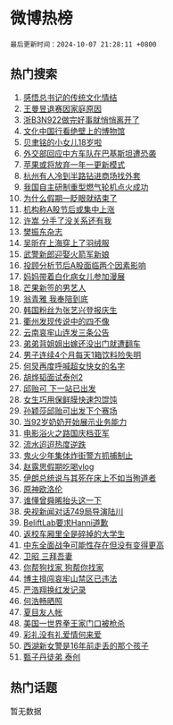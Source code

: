 # 微博热榜

`最后更新时间：2024-10-07 21:28:11 +0800`

## 热门搜索

1. [感悟总书记的传统文化情结](https://m.weibo.cn/search?containerid=100103type%3D1%26t%3D10%26q%3D%23%E6%84%9F%E6%82%9F%E6%80%BB%E4%B9%A6%E8%AE%B0%E7%9A%84%E4%BC%A0%E7%BB%9F%E6%96%87%E5%8C%96%E6%83%85%E7%BB%93%23&stream_entry_id=51&isnewpage=1&extparam=seat%3D1%26q%3D%2523%25E6%2584%259F%25E6%2582%259F%25E6%2580%25BB%25E4%25B9%25A6%25E8%25AE%25B0%25E7%259A%2584%25E4%25BC%25A0%25E7%25BB%259F%25E6%2596%2587%25E5%258C%2596%25E6%2583%2585%25E7%25BB%2593%2523%26dgr%3D0%26filter_type%3Drealtimehot%26pos%3D0%26stream_entry_id%3D51%26c_type%3D51%26cate%3D10103%26display_time%3D1728307690%26pre_seqid%3D17283076907530117332901)
1. [王曼昱退赛因家庭原因](https://m.weibo.cn/search?containerid=100103type%3D1%26t%3D10%26q%3D%23%E7%8E%8B%E6%9B%BC%E6%98%B1%E9%80%80%E8%B5%9B%E5%9B%A0%E5%AE%B6%E5%BA%AD%E5%8E%9F%E5%9B%A0%23&stream_entry_id=31&isnewpage=1&extparam=seat%3D1%26q%3D%2523%25E7%258E%258B%25E6%259B%25BC%25E6%2598%25B1%25E9%2580%2580%25E8%25B5%259B%25E5%259B%25A0%25E5%25AE%25B6%25E5%25BA%25AD%25E5%258E%259F%25E5%259B%25A0%2523%26dgr%3D0%26filter_type%3Drealtimehot%26realpos%3D1%26flag%3D2%26cate%3D5001%26c_type%3D31%26lcate%3D5001%26stream_entry_id%3D31%26pos%3D0%26band_rank%3D1%26display_time%3D1728307690%26pre_seqid%3D17283076907530117332901)
1. [浙B3N922做完好事就悄悄离开了](https://m.weibo.cn/search?containerid=100103type%3D1%26t%3D10%26q%3D%23%E6%B5%99B3N922%E5%81%9A%E5%AE%8C%E5%A5%BD%E4%BA%8B%E5%B0%B1%E6%82%84%E6%82%84%E7%A6%BB%E5%BC%80%E4%BA%86%23&stream_entry_id=31&isnewpage=1&extparam=seat%3D1%26q%3D%2523%25E6%25B5%2599B3N922%25E5%2581%259A%25E5%25AE%258C%25E5%25A5%25BD%25E4%25BA%258B%25E5%25B0%25B1%25E6%2582%2584%25E6%2582%2584%25E7%25A6%25BB%25E5%25BC%2580%25E4%25BA%2586%2523%26dgr%3D0%26filter_type%3Drealtimehot%26realpos%3D2%26flag%3D32768%26cate%3D5001%26c_type%3D31%26lcate%3D5001%26stream_entry_id%3D31%26pos%3D1%26band_rank%3D2%26display_time%3D1728307690%26pre_seqid%3D17283076907530117332901)
1. [文化中国行看绝壁上的博物馆](https://m.weibo.cn/search?containerid=100103type%3D1%26t%3D10%26q%3D%23%E6%96%87%E5%8C%96%E4%B8%AD%E5%9B%BD%E8%A1%8C%E7%9C%8B%E7%BB%9D%E5%A3%81%E4%B8%8A%E7%9A%84%E5%8D%9A%E7%89%A9%E9%A6%86%23&stream_entry_id=31&isnewpage=1&extparam=seat%3D1%26q%3D%2523%25E6%2596%2587%25E5%258C%2596%25E4%25B8%25AD%25E5%259B%25BD%25E8%25A1%258C%25E7%259C%258B%25E7%25BB%259D%25E5%25A3%2581%25E4%25B8%258A%25E7%259A%2584%25E5%258D%259A%25E7%2589%25A9%25E9%25A6%2586%2523%26dgr%3D0%26filter_type%3Drealtimehot%26realpos%3D3%26flag%3D1%26cate%3D5001%26c_type%3D31%26lcate%3D5001%26stream_entry_id%3D31%26pos%3D2%26band_rank%3D3%26display_time%3D1728307690%26pre_seqid%3D17283076907530117332901)
1. [贝聿铭的小女儿18岁啦](https://m.weibo.cn/search?containerid=100103type%3D1%26t%3D10%26q%3D%23%E8%B4%9D%E8%81%BF%E9%93%AD%E7%9A%84%E5%B0%8F%E5%A5%B3%E5%84%BF18%E5%B2%81%E5%95%A6%23&stream_entry_id=31&isnewpage=1&extparam=seat%3D1%26q%3D%2523%25E8%25B4%259D%25E8%2581%25BF%25E9%2593%25AD%25E7%259A%2584%25E5%25B0%258F%25E5%25A5%25B3%25E5%2584%25BF18%25E5%25B2%2581%25E5%2595%25A6%2523%26dgr%3D0%26filter_type%3Drealtimehot%26realpos%3D4%26flag%3D1%26cate%3D5001%26c_type%3D31%26lcate%3D5001%26stream_entry_id%3D31%26pos%3D3%26band_rank%3D4%26display_time%3D1728307690%26pre_seqid%3D17283076907530117332901)
1. [外交部回应中方车队在巴基斯坦遭恐袭](https://m.weibo.cn/search?containerid=100103type%3D1%26t%3D10%26q%3D%23%E5%A4%96%E4%BA%A4%E9%83%A8%E5%9B%9E%E5%BA%94%E4%B8%AD%E6%96%B9%E8%BD%A6%E9%98%9F%E5%9C%A8%E5%B7%B4%E5%9F%BA%E6%96%AF%E5%9D%A6%E9%81%AD%E6%81%90%E8%A2%AD%23&stream_entry_id=31&isnewpage=1&extparam=seat%3D1%26q%3D%2523%25E5%25A4%2596%25E4%25BA%25A4%25E9%2583%25A8%25E5%259B%259E%25E5%25BA%2594%25E4%25B8%25AD%25E6%2596%25B9%25E8%25BD%25A6%25E9%2598%259F%25E5%259C%25A8%25E5%25B7%25B4%25E5%259F%25BA%25E6%2596%25AF%25E5%259D%25A6%25E9%2581%25AD%25E6%2581%2590%25E8%25A2%25AD%2523%26dgr%3D0%26filter_type%3Drealtimehot%26realpos%3D5%26flag%3D1%26cate%3D5001%26c_type%3D31%26lcate%3D5001%26stream_entry_id%3D31%26pos%3D4%26band_rank%3D5%26display_time%3D1728307690%26pre_seqid%3D17283076907530117332901)
1. [苹果或将放弃一年一更新模式](https://m.weibo.cn/search?containerid=100103type%3D1%26t%3D10%26q%3D%23%E8%8B%B9%E6%9E%9C%E6%88%96%E5%B0%86%E6%94%BE%E5%BC%83%E4%B8%80%E5%B9%B4%E4%B8%80%E6%9B%B4%E6%96%B0%E6%A8%A1%E5%BC%8F%23&stream_entry_id=31&isnewpage=1&extparam=seat%3D1%26q%3D%2523%25E8%258B%25B9%25E6%259E%259C%25E6%2588%2596%25E5%25B0%2586%25E6%2594%25BE%25E5%25BC%2583%25E4%25B8%2580%25E5%25B9%25B4%25E4%25B8%2580%25E6%259B%25B4%25E6%2596%25B0%25E6%25A8%25A1%25E5%25BC%258F%2523%26dgr%3D0%26filter_type%3Drealtimehot%26realpos%3D6%26flag%3D0%26cate%3D5001%26c_type%3D31%26lcate%3D5001%26stream_entry_id%3D31%26pos%3D5%26band_rank%3D6%26display_time%3D1728307690%26pre_seqid%3D17283076907530117332901)
1. [杭州有人冷到半路钻进商场找外套](https://m.weibo.cn/search?containerid=100103type%3D1%26t%3D10%26q%3D%23%E6%9D%AD%E5%B7%9E%E6%9C%89%E4%BA%BA%E5%86%B7%E5%88%B0%E5%8D%8A%E8%B7%AF%E9%92%BB%E8%BF%9B%E5%95%86%E5%9C%BA%E6%89%BE%E5%A4%96%E5%A5%97%23&stream_entry_id=31&isnewpage=1&extparam=seat%3D1%26q%3D%2523%25E6%259D%25AD%25E5%25B7%259E%25E6%259C%2589%25E4%25BA%25BA%25E5%2586%25B7%25E5%2588%25B0%25E5%258D%258A%25E8%25B7%25AF%25E9%2592%25BB%25E8%25BF%259B%25E5%2595%2586%25E5%259C%25BA%25E6%2589%25BE%25E5%25A4%2596%25E5%25A5%2597%2523%26dgr%3D0%26filter_type%3Drealtimehot%26realpos%3D7%26flag%3D0%26cate%3D5001%26c_type%3D31%26lcate%3D5001%26stream_entry_id%3D31%26pos%3D6%26band_rank%3D7%26display_time%3D1728307690%26pre_seqid%3D17283076907530117332901)
1. [我国自主研制重型燃气轮机点火成功](https://m.weibo.cn/search?containerid=100103type%3D1%26t%3D10%26q%3D%23%E6%88%91%E5%9B%BD%E8%87%AA%E4%B8%BB%E7%A0%94%E5%88%B6%E9%87%8D%E5%9E%8B%E7%87%83%E6%B0%94%E8%BD%AE%E6%9C%BA%E7%82%B9%E7%81%AB%E6%88%90%E5%8A%9F%23&stream_entry_id=31&isnewpage=1&extparam=seat%3D1%26q%3D%2523%25E6%2588%2591%25E5%259B%25BD%25E8%2587%25AA%25E4%25B8%25BB%25E7%25A0%2594%25E5%2588%25B6%25E9%2587%258D%25E5%259E%258B%25E7%2587%2583%25E6%25B0%2594%25E8%25BD%25AE%25E6%259C%25BA%25E7%2582%25B9%25E7%2581%25AB%25E6%2588%2590%25E5%258A%259F%2523%26dgr%3D0%26filter_type%3Drealtimehot%26realpos%3D8%26flag%3D0%26cate%3D5001%26c_type%3D31%26lcate%3D5001%26stream_entry_id%3D31%26pos%3D7%26band_rank%3D8%26display_time%3D1728307690%26pre_seqid%3D17283076907530117332901)
1. [为什么假期一眨眼就结束了](https://m.weibo.cn/search?containerid=100103type%3D1%26t%3D10%26q%3D%23%E4%B8%BA%E4%BB%80%E4%B9%88%E5%81%87%E6%9C%9F%E4%B8%80%E7%9C%A8%E7%9C%BC%E5%B0%B1%E7%BB%93%E6%9D%9F%E4%BA%86%23&stream_entry_id=31&isnewpage=1&extparam=seat%3D1%26q%3D%2523%25E4%25B8%25BA%25E4%25BB%2580%25E4%25B9%2588%25E5%2581%2587%25E6%259C%259F%25E4%25B8%2580%25E7%259C%25A8%25E7%259C%25BC%25E5%25B0%25B1%25E7%25BB%2593%25E6%259D%259F%25E4%25BA%2586%2523%26dgr%3D0%26filter_type%3Drealtimehot%26realpos%3D9%26flag%3D0%26cate%3D5001%26c_type%3D31%26lcate%3D5001%26stream_entry_id%3D31%26pos%3D8%26band_rank%3D9%26display_time%3D1728307690%26pre_seqid%3D17283076907530117332901)
1. [机构称A股节后或集中上涨](https://m.weibo.cn/search?containerid=100103type%3D1%26t%3D10%26q%3D%23%E6%9C%BA%E6%9E%84%E7%A7%B0A%E8%82%A1%E8%8A%82%E5%90%8E%E6%88%96%E9%9B%86%E4%B8%AD%E4%B8%8A%E6%B6%A8%23&stream_entry_id=31&isnewpage=1&extparam=seat%3D1%26q%3D%2523%25E6%259C%25BA%25E6%259E%2584%25E7%25A7%25B0A%25E8%2582%25A1%25E8%258A%2582%25E5%2590%258E%25E6%2588%2596%25E9%259B%2586%25E4%25B8%25AD%25E4%25B8%258A%25E6%25B6%25A8%2523%26dgr%3D0%26filter_type%3Drealtimehot%26realpos%3D10%26flag%3D1%26cate%3D5001%26c_type%3D31%26lcate%3D5001%26stream_entry_id%3D31%26pos%3D9%26band_rank%3D10%26display_time%3D1728307690%26pre_seqid%3D17283076907530117332901)
1. [许嵩 分手了没关系还有我](https://m.weibo.cn/search?containerid=100103type%3D1%26t%3D10%26q%3D%E8%AE%B8%E5%B5%A9+%E5%88%86%E6%89%8B%E4%BA%86%E6%B2%A1%E5%85%B3%E7%B3%BB%E8%BF%98%E6%9C%89%E6%88%91&stream_entry_id=31&isnewpage=1&extparam=seat%3D1%26q%3D%25E8%25AE%25B8%25E5%25B5%25A9%2520%25E5%2588%2586%25E6%2589%258B%25E4%25BA%2586%25E6%25B2%25A1%25E5%2585%25B3%25E7%25B3%25BB%25E8%25BF%2598%25E6%259C%2589%25E6%2588%2591%26dgr%3D0%26filter_type%3Drealtimehot%26realpos%3D11%26flag%3D1%26cate%3D5001%26c_type%3D31%26lcate%3D5001%26stream_entry_id%3D31%26pos%3D10%26band_rank%3D11%26display_time%3D1728307690%26pre_seqid%3D17283076907530117332901)
1. [樊振东杂志](https://m.weibo.cn/search?containerid=100103type%3D1%26t%3D10%26q%3D%E6%A8%8A%E6%8C%AF%E4%B8%9C%E6%9D%82%E5%BF%97&stream_entry_id=31&isnewpage=1&extparam=seat%3D1%26q%3D%25E6%25A8%258A%25E6%258C%25AF%25E4%25B8%259C%25E6%259D%2582%25E5%25BF%2597%26dgr%3D0%26filter_type%3Drealtimehot%26realpos%3D12%26flag%3D1%26cate%3D5001%26c_type%3D31%26lcate%3D5001%26stream_entry_id%3D31%26pos%3D11%26band_rank%3D12%26display_time%3D1728307690%26pre_seqid%3D17283076907530117332901)
1. [吴昕在上海穿上了羽绒服](https://m.weibo.cn/search?containerid=100103type%3D1%26t%3D10%26q%3D%E5%90%B4%E6%98%95%E5%9C%A8%E4%B8%8A%E6%B5%B7%E7%A9%BF%E4%B8%8A%E4%BA%86%E7%BE%BD%E7%BB%92%E6%9C%8D&stream_entry_id=31&isnewpage=1&extparam=seat%3D1%26q%3D%25E5%2590%25B4%25E6%2598%2595%25E5%259C%25A8%25E4%25B8%258A%25E6%25B5%25B7%25E7%25A9%25BF%25E4%25B8%258A%25E4%25BA%2586%25E7%25BE%25BD%25E7%25BB%2592%25E6%259C%258D%26dgr%3D0%26filter_type%3Drealtimehot%26realpos%3D13%26flag%3D2%26cate%3D5001%26c_type%3D31%26lcate%3D5001%26stream_entry_id%3D31%26pos%3D12%26band_rank%3D13%26display_time%3D1728307690%26pre_seqid%3D17283076907530117332901)
1. [武警新郎迎娶火箭军新娘](https://m.weibo.cn/search?containerid=100103type%3D1%26t%3D10%26q%3D%23%E6%AD%A6%E8%AD%A6%E6%96%B0%E9%83%8E%E8%BF%8E%E5%A8%B6%E7%81%AB%E7%AE%AD%E5%86%9B%E6%96%B0%E5%A8%98%23&stream_entry_id=31&isnewpage=1&extparam=seat%3D1%26q%3D%2523%25E6%25AD%25A6%25E8%25AD%25A6%25E6%2596%25B0%25E9%2583%258E%25E8%25BF%258E%25E5%25A8%25B6%25E7%2581%25AB%25E7%25AE%25AD%25E5%2586%259B%25E6%2596%25B0%25E5%25A8%2598%2523%26dgr%3D0%26filter_type%3Drealtimehot%26realpos%3D14%26flag%3D32768%26cate%3D5001%26c_type%3D31%26lcate%3D5001%26stream_entry_id%3D31%26pos%3D13%26band_rank%3D14%26display_time%3D1728307690%26pre_seqid%3D17283076907530117332901)
1. [投顾分析节后A股面临两个因素影响](https://m.weibo.cn/search?containerid=100103type%3D1%26t%3D10%26q%3D%23%E6%8A%95%E9%A1%BE%E5%88%86%E6%9E%90%E8%8A%82%E5%90%8EA%E8%82%A1%E9%9D%A2%E4%B8%B4%E4%B8%A4%E4%B8%AA%E5%9B%A0%E7%B4%A0%E5%BD%B1%E5%93%8D%23&stream_entry_id=31&isnewpage=1&extparam=seat%3D1%26q%3D%2523%25E6%258A%2595%25E9%25A1%25BE%25E5%2588%2586%25E6%259E%2590%25E8%258A%2582%25E5%2590%258EA%25E8%2582%25A1%25E9%259D%25A2%25E4%25B8%25B4%25E4%25B8%25A4%25E4%25B8%25AA%25E5%259B%25A0%25E7%25B4%25A0%25E5%25BD%25B1%25E5%2593%258D%2523%26dgr%3D0%26filter_type%3Drealtimehot%26realpos%3D15%26flag%3D1%26cate%3D5001%26c_type%3D31%26lcate%3D5001%26stream_entry_id%3D31%26pos%3D14%26band_rank%3D15%26display_time%3D1728307690%26pre_seqid%3D17283076907530117332901)
1. [妈妈带着白化病女儿参加漫展](https://m.weibo.cn/search?containerid=100103type%3D1%26t%3D10%26q%3D%E5%A6%88%E5%A6%88%E5%B8%A6%E7%9D%80%E7%99%BD%E5%8C%96%E7%97%85%E5%A5%B3%E5%84%BF%E5%8F%82%E5%8A%A0%E6%BC%AB%E5%B1%95&stream_entry_id=31&isnewpage=1&extparam=seat%3D1%26q%3D%25E5%25A6%2588%25E5%25A6%2588%25E5%25B8%25A6%25E7%259D%2580%25E7%2599%25BD%25E5%258C%2596%25E7%2597%2585%25E5%25A5%25B3%25E5%2584%25BF%25E5%258F%2582%25E5%258A%25A0%25E6%25BC%25AB%25E5%25B1%2595%26dgr%3D0%26filter_type%3Drealtimehot%26realpos%3D16%26flag%3D0%26cate%3D5001%26c_type%3D31%26lcate%3D5001%26stream_entry_id%3D31%26pos%3D15%26band_rank%3D16%26display_time%3D1728307690%26pre_seqid%3D17283076907530117332901)
1. [芒果新签的男艺人](https://m.weibo.cn/search?containerid=100103type%3D1%26t%3D10%26q%3D%E8%8A%92%E6%9E%9C%E6%96%B0%E7%AD%BE%E7%9A%84%E7%94%B7%E8%89%BA%E4%BA%BA&stream_entry_id=31&isnewpage=1&extparam=seat%3D1%26q%3D%25E8%258A%2592%25E6%259E%259C%25E6%2596%25B0%25E7%25AD%25BE%25E7%259A%2584%25E7%2594%25B7%25E8%2589%25BA%25E4%25BA%25BA%26dgr%3D0%26filter_type%3Drealtimehot%26realpos%3D17%26flag%3D0%26cate%3D5001%26c_type%3D31%26lcate%3D5001%26stream_entry_id%3D31%26pos%3D16%26band_rank%3D17%26display_time%3D1728307690%26pre_seqid%3D17283076907530117332901)
1. [翁青雅 我奉陪到底](https://m.weibo.cn/search?containerid=100103type%3D1%26t%3D10%26q%3D%E7%BF%81%E9%9D%92%E9%9B%85+%E6%88%91%E5%A5%89%E9%99%AA%E5%88%B0%E5%BA%95&stream_entry_id=31&isnewpage=1&extparam=seat%3D1%26q%3D%25E7%25BF%2581%25E9%259D%2592%25E9%259B%2585%2520%25E6%2588%2591%25E5%25A5%2589%25E9%2599%25AA%25E5%2588%25B0%25E5%25BA%2595%26dgr%3D0%26filter_type%3Drealtimehot%26realpos%3D18%26flag%3D2%26cate%3D5001%26c_type%3D31%26lcate%3D5001%26stream_entry_id%3D31%26pos%3D17%26band_rank%3D18%26display_time%3D1728307690%26pre_seqid%3D17283076907530117332901)
1. [韩国粉丝为张艺兴登报庆生](https://m.weibo.cn/search?containerid=100103type%3D1%26t%3D10%26q%3D%23%E9%9F%A9%E5%9B%BD%E7%B2%89%E4%B8%9D%E4%B8%BA%E5%BC%A0%E8%89%BA%E5%85%B4%E7%99%BB%E6%8A%A5%E5%BA%86%E7%94%9F%23&stream_entry_id=31&isnewpage=1&extparam=seat%3D1%26q%3D%2523%25E9%259F%25A9%25E5%259B%25BD%25E7%25B2%2589%25E4%25B8%259D%25E4%25B8%25BA%25E5%25BC%25A0%25E8%2589%25BA%25E5%2585%25B4%25E7%2599%25BB%25E6%258A%25A5%25E5%25BA%2586%25E7%2594%259F%2523%26dgr%3D0%26filter_type%3Drealtimehot%26realpos%3D19%26flag%3D1%26cate%3D5001%26c_type%3D31%26lcate%3D5001%26stream_entry_id%3D31%26pos%3D18%26band_rank%3D19%26display_time%3D1728307690%26pre_seqid%3D17283076907530117332901)
1. [衢州发现传说中的四不像](https://m.weibo.cn/search?containerid=100103type%3D1%26t%3D10%26q%3D%23%E8%A1%A2%E5%B7%9E%E5%8F%91%E7%8E%B0%E4%BC%A0%E8%AF%B4%E4%B8%AD%E7%9A%84%E5%9B%9B%E4%B8%8D%E5%83%8F%23&stream_entry_id=31&isnewpage=1&extparam=seat%3D1%26q%3D%2523%25E8%25A1%25A2%25E5%25B7%259E%25E5%258F%2591%25E7%258E%25B0%25E4%25BC%25A0%25E8%25AF%25B4%25E4%25B8%25AD%25E7%259A%2584%25E5%259B%259B%25E4%25B8%258D%25E5%2583%258F%2523%26dgr%3D0%26filter_type%3Drealtimehot%26realpos%3D20%26flag%3D1%26cate%3D5001%26c_type%3D31%26lcate%3D5001%26stream_entry_id%3D31%26pos%3D19%26band_rank%3D20%26display_time%3D1728307690%26pre_seqid%3D17283076907530117332901)
1. [云南哀牢山连发三条公告](https://m.weibo.cn/search?containerid=100103type%3D1%26t%3D10%26q%3D%23%E4%BA%91%E5%8D%97%E5%93%80%E7%89%A2%E5%B1%B1%E8%BF%9E%E5%8F%91%E4%B8%89%E6%9D%A1%E5%85%AC%E5%91%8A%23&stream_entry_id=31&isnewpage=1&extparam=seat%3D1%26q%3D%2523%25E4%25BA%2591%25E5%258D%2597%25E5%2593%2580%25E7%2589%25A2%25E5%25B1%25B1%25E8%25BF%259E%25E5%258F%2591%25E4%25B8%2589%25E6%259D%25A1%25E5%2585%25AC%25E5%2591%258A%2523%26dgr%3D0%26filter_type%3Drealtimehot%26realpos%3D21%26flag%3D2%26cate%3D5001%26c_type%3D31%26lcate%3D5001%26stream_entry_id%3D31%26pos%3D20%26band_rank%3D21%26display_time%3D1728307690%26pre_seqid%3D17283076907530117332901)
1. [弟弟背姐姐出嫁还没出门就遭翻车](https://m.weibo.cn/search?containerid=100103type%3D1%26t%3D10%26q%3D%23%E5%BC%9F%E5%BC%9F%E8%83%8C%E5%A7%90%E5%A7%90%E5%87%BA%E5%AB%81%E8%BF%98%E6%B2%A1%E5%87%BA%E9%97%A8%E5%B0%B1%E9%81%AD%E7%BF%BB%E8%BD%A6%23&stream_entry_id=31&isnewpage=1&extparam=seat%3D1%26q%3D%2523%25E5%25BC%259F%25E5%25BC%259F%25E8%2583%258C%25E5%25A7%2590%25E5%25A7%2590%25E5%2587%25BA%25E5%25AB%2581%25E8%25BF%2598%25E6%25B2%25A1%25E5%2587%25BA%25E9%2597%25A8%25E5%25B0%25B1%25E9%2581%25AD%25E7%25BF%25BB%25E8%25BD%25A6%2523%26dgr%3D0%26filter_type%3Drealtimehot%26realpos%3D22%26flag%3D0%26cate%3D5001%26c_type%3D31%26lcate%3D5001%26stream_entry_id%3D31%26pos%3D21%26band_rank%3D22%26display_time%3D1728307690%26pre_seqid%3D17283076907530117332901)
1. [男子连续4个月每天1箱饮料险失明](https://m.weibo.cn/search?containerid=100103type%3D1%26t%3D10%26q%3D%23%E7%94%B7%E5%AD%90%E8%BF%9E%E7%BB%AD4%E4%B8%AA%E6%9C%88%E6%AF%8F%E5%A4%A91%E7%AE%B1%E9%A5%AE%E6%96%99%E9%99%A9%E5%A4%B1%E6%98%8E%23&stream_entry_id=31&isnewpage=1&extparam=seat%3D1%26q%3D%2523%25E7%2594%25B7%25E5%25AD%2590%25E8%25BF%259E%25E7%25BB%25AD4%25E4%25B8%25AA%25E6%259C%2588%25E6%25AF%258F%25E5%25A4%25A91%25E7%25AE%25B1%25E9%25A5%25AE%25E6%2596%2599%25E9%2599%25A9%25E5%25A4%25B1%25E6%2598%258E%2523%26dgr%3D0%26filter_type%3Drealtimehot%26realpos%3D23%26flag%3D0%26cate%3D5001%26c_type%3D31%26lcate%3D5001%26stream_entry_id%3D31%26pos%3D22%26band_rank%3D23%26display_time%3D1728307690%26pre_seqid%3D17283076907530117332901)
1. [何炅再度呼喊超女快女的名字](https://m.weibo.cn/search?containerid=100103type%3D1%26t%3D10%26q%3D%E4%BD%95%E7%82%85%E5%86%8D%E5%BA%A6%E5%91%BC%E5%96%8A%E8%B6%85%E5%A5%B3%E5%BF%AB%E5%A5%B3%E7%9A%84%E5%90%8D%E5%AD%97&stream_entry_id=31&isnewpage=1&extparam=seat%3D1%26q%3D%25E4%25BD%2595%25E7%2582%2585%25E5%2586%258D%25E5%25BA%25A6%25E5%2591%25BC%25E5%2596%258A%25E8%25B6%2585%25E5%25A5%25B3%25E5%25BF%25AB%25E5%25A5%25B3%25E7%259A%2584%25E5%2590%258D%25E5%25AD%2597%26dgr%3D0%26filter_type%3Drealtimehot%26realpos%3D24%26flag%3D0%26cate%3D5001%26c_type%3D31%26lcate%3D5001%26stream_entry_id%3D31%26pos%3D23%26band_rank%3D24%26display_time%3D1728307690%26pre_seqid%3D17283076907530117332901)
1. [胡烨韬面试泰创2](https://m.weibo.cn/search?containerid=100103type%3D1%26t%3D10%26q%3D%E8%83%A1%E7%83%A8%E9%9F%AC%E9%9D%A2%E8%AF%95%E6%B3%B0%E5%88%9B2&stream_entry_id=31&isnewpage=1&extparam=seat%3D1%26q%3D%25E8%2583%25A1%25E7%2583%25A8%25E9%259F%25AC%25E9%259D%25A2%25E8%25AF%2595%25E6%25B3%25B0%25E5%2588%259B2%26dgr%3D0%26filter_type%3Drealtimehot%26realpos%3D25%26flag%3D0%26cate%3D5001%26c_type%3D31%26lcate%3D5001%26stream_entry_id%3D31%26pos%3D24%26band_rank%3D25%26display_time%3D1728307690%26pre_seqid%3D17283076907530117332901)
1. [邱贻可 下一站已出发](https://m.weibo.cn/search?containerid=100103type%3D1%26t%3D10%26q%3D%E9%82%B1%E8%B4%BB%E5%8F%AF+%E4%B8%8B%E4%B8%80%E7%AB%99%E5%B7%B2%E5%87%BA%E5%8F%91&stream_entry_id=31&isnewpage=1&extparam=seat%3D1%26q%3D%25E9%2582%25B1%25E8%25B4%25BB%25E5%258F%25AF%2520%25E4%25B8%258B%25E4%25B8%2580%25E7%25AB%2599%25E5%25B7%25B2%25E5%2587%25BA%25E5%258F%2591%26dgr%3D0%26filter_type%3Drealtimehot%26realpos%3D26%26flag%3D0%26cate%3D5001%26c_type%3D31%26lcate%3D5001%26stream_entry_id%3D31%26pos%3D25%26band_rank%3D26%26display_time%3D1728307690%26pre_seqid%3D17283076907530117332901)
1. [女生巧用保鲜膜快速包馄饨](https://m.weibo.cn/search?containerid=100103type%3D1%26t%3D10%26q%3D%23%E5%A5%B3%E7%94%9F%E5%B7%A7%E7%94%A8%E4%BF%9D%E9%B2%9C%E8%86%9C%E5%BF%AB%E9%80%9F%E5%8C%85%E9%A6%84%E9%A5%A8%23&stream_entry_id=31&isnewpage=1&extparam=seat%3D1%26q%3D%2523%25E5%25A5%25B3%25E7%2594%259F%25E5%25B7%25A7%25E7%2594%25A8%25E4%25BF%259D%25E9%25B2%259C%25E8%2586%259C%25E5%25BF%25AB%25E9%2580%259F%25E5%258C%2585%25E9%25A6%2584%25E9%25A5%25A8%2523%26dgr%3D0%26filter_type%3Drealtimehot%26realpos%3D27%26flag%3D1%26cate%3D5001%26c_type%3D31%26lcate%3D5001%26stream_entry_id%3D31%26pos%3D26%26band_rank%3D27%26display_time%3D1728307690%26pre_seqid%3D17283076907530117332901)
1. [孙颖莎邱贻可出发下个赛场](https://m.weibo.cn/search?containerid=100103type%3D1%26t%3D10%26q%3D%23%E5%AD%99%E9%A2%96%E8%8E%8E%E9%82%B1%E8%B4%BB%E5%8F%AF%E5%87%BA%E5%8F%91%E4%B8%8B%E4%B8%AA%E8%B5%9B%E5%9C%BA%23&stream_entry_id=31&isnewpage=1&extparam=seat%3D1%26q%3D%2523%25E5%25AD%2599%25E9%25A2%2596%25E8%258E%258E%25E9%2582%25B1%25E8%25B4%25BB%25E5%258F%25AF%25E5%2587%25BA%25E5%258F%2591%25E4%25B8%258B%25E4%25B8%25AA%25E8%25B5%259B%25E5%259C%25BA%2523%26dgr%3D0%26filter_type%3Drealtimehot%26realpos%3D28%26flag%3D1%26cate%3D5001%26c_type%3D31%26lcate%3D5001%26stream_entry_id%3D31%26pos%3D27%26band_rank%3D28%26display_time%3D1728307690%26pre_seqid%3D17283076907530117332901)
1. [当92岁奶奶开始展示业务能力](https://m.weibo.cn/search?containerid=100103type%3D1%26t%3D10%26q%3D%23%E5%BD%9392%E5%B2%81%E5%A5%B6%E5%A5%B6%E5%BC%80%E5%A7%8B%E5%B1%95%E7%A4%BA%E4%B8%9A%E5%8A%A1%E8%83%BD%E5%8A%9B%23&stream_entry_id=31&isnewpage=1&extparam=seat%3D1%26q%3D%2523%25E5%25BD%259392%25E5%25B2%2581%25E5%25A5%25B6%25E5%25A5%25B6%25E5%25BC%2580%25E5%25A7%258B%25E5%25B1%2595%25E7%25A4%25BA%25E4%25B8%259A%25E5%258A%25A1%25E8%2583%25BD%25E5%258A%259B%2523%26dgr%3D0%26filter_type%3Drealtimehot%26realpos%3D29%26flag%3D1%26cate%3D5001%26c_type%3D31%26lcate%3D5001%26stream_entry_id%3D31%26pos%3D28%26band_rank%3D29%26display_time%3D1728307690%26pre_seqid%3D17283076907530117332901)
1. [电影浴火之路国庆档亚军](https://m.weibo.cn/search?containerid=100103type%3D1%26t%3D10%26q%3D%23%E7%94%B5%E5%BD%B1%E6%B5%B4%E7%81%AB%E4%B9%8B%E8%B7%AF%E5%9B%BD%E5%BA%86%E6%A1%A3%E4%BA%9A%E5%86%9B%23&stream_entry_id=31&isnewpage=1&extparam=seat%3D1%26q%3D%2523%25E7%2594%25B5%25E5%25BD%25B1%25E6%25B5%25B4%25E7%2581%25AB%25E4%25B9%258B%25E8%25B7%25AF%25E5%259B%25BD%25E5%25BA%2586%25E6%25A1%25A3%25E4%25BA%259A%25E5%2586%259B%2523%26dgr%3D0%26filter_type%3Drealtimehot%26realpos%3D30%26flag%3D1%26cate%3D5001%26c_type%3D31%26lcate%3D5001%26stream_entry_id%3D31%26pos%3D29%26band_rank%3D30%26display_time%3D1728307690%26pre_seqid%3D17283076907530117332901)
1. [流水迢迢热度逆跌](https://m.weibo.cn/search?containerid=100103type%3D1%26t%3D10%26q%3D%E6%B5%81%E6%B0%B4%E8%BF%A2%E8%BF%A2%E7%83%AD%E5%BA%A6%E9%80%86%E8%B7%8C&stream_entry_id=31&isnewpage=1&extparam=seat%3D1%26q%3D%25E6%25B5%2581%25E6%25B0%25B4%25E8%25BF%25A2%25E8%25BF%25A2%25E7%2583%25AD%25E5%25BA%25A6%25E9%2580%2586%25E8%25B7%258C%26dgr%3D0%26filter_type%3Drealtimehot%26realpos%3D31%26flag%3D1%26cate%3D5001%26c_type%3D31%26lcate%3D5001%26stream_entry_id%3D31%26pos%3D30%26band_rank%3D31%26display_time%3D1728307690%26pre_seqid%3D17283076907530117332901)
1. [鬼火少年集体炸街警方抓捕制止](https://m.weibo.cn/search?containerid=100103type%3D1%26t%3D10%26q%3D%23%E9%AC%BC%E7%81%AB%E5%B0%91%E5%B9%B4%E9%9B%86%E4%BD%93%E7%82%B8%E8%A1%97%E8%AD%A6%E6%96%B9%E6%8A%93%E6%8D%95%E5%88%B6%E6%AD%A2%23&stream_entry_id=31&isnewpage=1&extparam=seat%3D1%26q%3D%2523%25E9%25AC%25BC%25E7%2581%25AB%25E5%25B0%2591%25E5%25B9%25B4%25E9%259B%2586%25E4%25BD%2593%25E7%2582%25B8%25E8%25A1%2597%25E8%25AD%25A6%25E6%2596%25B9%25E6%258A%2593%25E6%258D%2595%25E5%2588%25B6%25E6%25AD%25A2%2523%26dgr%3D0%26filter_type%3Drealtimehot%26realpos%3D32%26flag%3D0%26cate%3D5001%26c_type%3D31%26lcate%3D5001%26stream_entry_id%3D31%26pos%3D31%26band_rank%3D32%26display_time%3D1728307690%26pre_seqid%3D17283076907530117332901)
1. [赵露思假期吃喝vlog](https://m.weibo.cn/search?containerid=100103type%3D1%26t%3D10%26q%3D%23%E8%B5%B5%E9%9C%B2%E6%80%9D%E5%81%87%E6%9C%9F%E5%90%83%E5%96%9Dvlog%23&stream_entry_id=31&isnewpage=1&extparam=seat%3D1%26q%3D%2523%25E8%25B5%25B5%25E9%259C%25B2%25E6%2580%259D%25E5%2581%2587%25E6%259C%259F%25E5%2590%2583%25E5%2596%259Dvlog%2523%26dgr%3D0%26filter_type%3Drealtimehot%26realpos%3D33%26flag%3D1%26cate%3D5001%26c_type%3D31%26lcate%3D5001%26stream_entry_id%3D31%26pos%3D32%26band_rank%3D33%26display_time%3D1728307690%26pre_seqid%3D17283076907530117332901)
1. [伊朗总统说与其死在床上不如当殉道者](https://m.weibo.cn/search?containerid=100103type%3D1%26t%3D10%26q%3D%23%E4%BC%8A%E6%9C%97%E6%80%BB%E7%BB%9F%E8%AF%B4%E4%B8%8E%E5%85%B6%E6%AD%BB%E5%9C%A8%E5%BA%8A%E4%B8%8A%E4%B8%8D%E5%A6%82%E5%BD%93%E6%AE%89%E9%81%93%E8%80%85%23&stream_entry_id=31&isnewpage=1&extparam=seat%3D1%26q%3D%2523%25E4%25BC%258A%25E6%259C%2597%25E6%2580%25BB%25E7%25BB%259F%25E8%25AF%25B4%25E4%25B8%258E%25E5%2585%25B6%25E6%25AD%25BB%25E5%259C%25A8%25E5%25BA%258A%25E4%25B8%258A%25E4%25B8%258D%25E5%25A6%2582%25E5%25BD%2593%25E6%25AE%2589%25E9%2581%2593%25E8%2580%2585%2523%26dgr%3D0%26filter_type%3Drealtimehot%26realpos%3D34%26flag%3D1%26cate%3D5001%26c_type%3D31%26lcate%3D5001%26stream_entry_id%3D31%26pos%3D33%26band_rank%3D34%26display_time%3D1728307690%26pre_seqid%3D17283076907530117332901)
1. [原神欧洛伦](https://m.weibo.cn/search?containerid=100103type%3D1%26t%3D10%26q%3D%23%E5%8E%9F%E7%A5%9E%E6%AC%A7%E6%B4%9B%E4%BC%A6%23&stream_entry_id=31&isnewpage=1&extparam=seat%3D1%26q%3D%2523%25E5%258E%259F%25E7%25A5%259E%25E6%25AC%25A7%25E6%25B4%259B%25E4%25BC%25A6%2523%26dgr%3D0%26filter_type%3Drealtimehot%26realpos%3D35%26flag%3D1%26cate%3D5001%26c_type%3D31%26lcate%3D5001%26stream_entry_id%3D31%26pos%3D34%26band_rank%3D35%26display_time%3D1728307690%26pre_seqid%3D17283076907530117332901)
1. [谁懂曾舜晞抬头这一下](https://m.weibo.cn/search?containerid=100103type%3D1%26t%3D10%26q%3D%E8%B0%81%E6%87%82%E6%9B%BE%E8%88%9C%E6%99%9E%E6%8A%AC%E5%A4%B4%E8%BF%99%E4%B8%80%E4%B8%8B&stream_entry_id=31&isnewpage=1&extparam=seat%3D1%26q%3D%25E8%25B0%2581%25E6%2587%2582%25E6%259B%25BE%25E8%2588%259C%25E6%2599%259E%25E6%258A%25AC%25E5%25A4%25B4%25E8%25BF%2599%25E4%25B8%2580%25E4%25B8%258B%26dgr%3D0%26filter_type%3Drealtimehot%26realpos%3D36%26flag%3D1%26cate%3D5001%26c_type%3D31%26lcate%3D5001%26stream_entry_id%3D31%26pos%3D35%26band_rank%3D36%26display_time%3D1728307690%26pre_seqid%3D17283076907530117332901)
1. [央视新闻对话749局导演陆川](https://m.weibo.cn/search?containerid=100103type%3D1%26t%3D10%26q%3D%23%E5%A4%AE%E8%A7%86%E6%96%B0%E9%97%BB%E5%AF%B9%E8%AF%9D749%E5%B1%80%E5%AF%BC%E6%BC%94%E9%99%86%E5%B7%9D%23&stream_entry_id=31&isnewpage=1&extparam=seat%3D1%26q%3D%2523%25E5%25A4%25AE%25E8%25A7%2586%25E6%2596%25B0%25E9%2597%25BB%25E5%25AF%25B9%25E8%25AF%259D749%25E5%25B1%2580%25E5%25AF%25BC%25E6%25BC%2594%25E9%2599%2586%25E5%25B7%259D%2523%26dgr%3D0%26filter_type%3Drealtimehot%26realpos%3D37%26flag%3D1%26cate%3D5001%26c_type%3D31%26lcate%3D5001%26stream_entry_id%3D31%26pos%3D36%26band_rank%3D37%26display_time%3D1728307690%26pre_seqid%3D17283076907530117332901)
1. [BeliftLab要求Hanni道歉](https://m.weibo.cn/search?containerid=100103type%3D1%26t%3D10%26q%3D%23BeliftLab%E8%A6%81%E6%B1%82Hanni%E9%81%93%E6%AD%89%23&stream_entry_id=31&isnewpage=1&extparam=seat%3D1%26q%3D%2523BeliftLab%25E8%25A6%2581%25E6%25B1%2582Hanni%25E9%2581%2593%25E6%25AD%2589%2523%26dgr%3D0%26filter_type%3Drealtimehot%26realpos%3D38%26flag%3D1%26cate%3D5001%26c_type%3D31%26lcate%3D5001%26stream_entry_id%3D31%26pos%3D37%26band_rank%3D38%26display_time%3D1728307690%26pre_seqid%3D17283076907530117332901)
1. [返校车厢里全是碎掉的大学生](https://m.weibo.cn/search?containerid=100103type%3D1%26t%3D10%26q%3D%23%E8%BF%94%E6%A0%A1%E8%BD%A6%E5%8E%A2%E9%87%8C%E5%85%A8%E6%98%AF%E7%A2%8E%E6%8E%89%E7%9A%84%E5%A4%A7%E5%AD%A6%E7%94%9F%23&stream_entry_id=31&isnewpage=1&extparam=seat%3D1%26q%3D%2523%25E8%25BF%2594%25E6%25A0%25A1%25E8%25BD%25A6%25E5%258E%25A2%25E9%2587%258C%25E5%2585%25A8%25E6%2598%25AF%25E7%25A2%258E%25E6%258E%2589%25E7%259A%2584%25E5%25A4%25A7%25E5%25AD%25A6%25E7%2594%259F%2523%26dgr%3D0%26filter_type%3Drealtimehot%26realpos%3D39%26flag%3D1%26cate%3D5001%26c_type%3D31%26lcate%3D5001%26stream_entry_id%3D31%26pos%3D38%26band_rank%3D39%26display_time%3D1728307690%26pre_seqid%3D17283076907530117332901)
1. [中东全面战争可能性存在但没有变得更高](https://m.weibo.cn/search?containerid=100103type%3D1%26t%3D10%26q%3D%23%E4%B8%AD%E4%B8%9C%E5%85%A8%E9%9D%A2%E6%88%98%E4%BA%89%E5%8F%AF%E8%83%BD%E6%80%A7%E5%AD%98%E5%9C%A8%E4%BD%86%E6%B2%A1%E6%9C%89%E5%8F%98%E5%BE%97%E6%9B%B4%E9%AB%98%23&stream_entry_id=31&isnewpage=1&extparam=seat%3D1%26q%3D%2523%25E4%25B8%25AD%25E4%25B8%259C%25E5%2585%25A8%25E9%259D%25A2%25E6%2588%2598%25E4%25BA%2589%25E5%258F%25AF%25E8%2583%25BD%25E6%2580%25A7%25E5%25AD%2598%25E5%259C%25A8%25E4%25BD%2586%25E6%25B2%25A1%25E6%259C%2589%25E5%258F%2598%25E5%25BE%2597%25E6%259B%25B4%25E9%25AB%2598%2523%26dgr%3D0%26filter_type%3Drealtimehot%26realpos%3D40%26flag%3D0%26cate%3D5001%26c_type%3D31%26lcate%3D5001%26stream_entry_id%3D31%26pos%3D39%26band_rank%3D40%26display_time%3D1728307690%26pre_seqid%3D17283076907530117332901)
1. [卫昭 三拜吾妻](https://m.weibo.cn/search?containerid=100103type%3D1%26t%3D10%26q%3D%E5%8D%AB%E6%98%AD+%E4%B8%89%E6%8B%9C%E5%90%BE%E5%A6%BB&stream_entry_id=31&isnewpage=1&extparam=seat%3D1%26q%3D%25E5%258D%25AB%25E6%2598%25AD%2520%25E4%25B8%2589%25E6%258B%259C%25E5%2590%25BE%25E5%25A6%25BB%26dgr%3D0%26filter_type%3Drealtimehot%26realpos%3D41%26flag%3D1%26cate%3D5001%26c_type%3D31%26lcate%3D5001%26stream_entry_id%3D31%26pos%3D40%26band_rank%3D41%26display_time%3D1728307690%26pre_seqid%3D17283076907530117332901)
1. [你帮狗找家 狗帮你找家](https://m.weibo.cn/search?containerid=100103type%3D1%26t%3D10%26q%3D%E4%BD%A0%E5%B8%AE%E7%8B%97%E6%89%BE%E5%AE%B6+%E7%8B%97%E5%B8%AE%E4%BD%A0%E6%89%BE%E5%AE%B6&stream_entry_id=31&isnewpage=1&extparam=seat%3D1%26q%3D%25E4%25BD%25A0%25E5%25B8%25AE%25E7%258B%2597%25E6%2589%25BE%25E5%25AE%25B6%2520%25E7%258B%2597%25E5%25B8%25AE%25E4%25BD%25A0%25E6%2589%25BE%25E5%25AE%25B6%26dgr%3D0%26filter_type%3Drealtimehot%26realpos%3D42%26flag%3D1%26cate%3D5001%26c_type%3D31%26lcate%3D5001%26stream_entry_id%3D31%26pos%3D41%26band_rank%3D42%26display_time%3D1728307690%26pre_seqid%3D17283076907530117332901)
1. [博主擅闯哀牢山禁区已违法](https://m.weibo.cn/search?containerid=100103type%3D1%26t%3D10%26q%3D%23%E5%8D%9A%E4%B8%BB%E6%93%85%E9%97%AF%E5%93%80%E7%89%A2%E5%B1%B1%E7%A6%81%E5%8C%BA%E5%B7%B2%E8%BF%9D%E6%B3%95%23&stream_entry_id=31&isnewpage=1&extparam=seat%3D1%26q%3D%2523%25E5%258D%259A%25E4%25B8%25BB%25E6%2593%2585%25E9%2597%25AF%25E5%2593%2580%25E7%2589%25A2%25E5%25B1%25B1%25E7%25A6%2581%25E5%258C%25BA%25E5%25B7%25B2%25E8%25BF%259D%25E6%25B3%2595%2523%26dgr%3D0%26filter_type%3Drealtimehot%26realpos%3D43%26flag%3D1%26cate%3D5001%26c_type%3D31%26lcate%3D5001%26stream_entry_id%3D31%26pos%3D42%26band_rank%3D43%26display_time%3D1728307690%26pre_seqid%3D17283076907530117332901)
1. [严浩翔换红发记录](https://m.weibo.cn/search?containerid=100103type%3D1%26t%3D10%26q%3D%23%E4%B8%A5%E6%B5%A9%E7%BF%94%E6%8D%A2%E7%BA%A2%E5%8F%91%E8%AE%B0%E5%BD%95%23&stream_entry_id=31&isnewpage=1&extparam=seat%3D1%26q%3D%2523%25E4%25B8%25A5%25E6%25B5%25A9%25E7%25BF%2594%25E6%258D%25A2%25E7%25BA%25A2%25E5%258F%2591%25E8%25AE%25B0%25E5%25BD%2595%2523%26dgr%3D0%26filter_type%3Drealtimehot%26realpos%3D44%26flag%3D1%26cate%3D5001%26c_type%3D31%26lcate%3D5001%26stream_entry_id%3D31%26pos%3D43%26band_rank%3D44%26display_time%3D1728307690%26pre_seqid%3D17283076907530117332901)
1. [何浩畅晒照](https://m.weibo.cn/search?containerid=100103type%3D1%26t%3D10%26q%3D%E4%BD%95%E6%B5%A9%E7%95%85%E6%99%92%E7%85%A7&stream_entry_id=31&isnewpage=1&extparam=seat%3D1%26q%3D%25E4%25BD%2595%25E6%25B5%25A9%25E7%2595%2585%25E6%2599%2592%25E7%2585%25A7%26dgr%3D0%26filter_type%3Drealtimehot%26realpos%3D45%26flag%3D0%26cate%3D5001%26c_type%3D31%26lcate%3D5001%26stream_entry_id%3D31%26pos%3D44%26band_rank%3D45%26display_time%3D1728307690%26pre_seqid%3D17283076907530117332901)
1. [夏目友人帐](https://m.weibo.cn/search?containerid=100103type%3D1%26t%3D10%26q%3D%E5%A4%8F%E7%9B%AE%E5%8F%8B%E4%BA%BA%E5%B8%90&stream_entry_id=31&isnewpage=1&extparam=seat%3D1%26q%3D%25E5%25A4%258F%25E7%259B%25AE%25E5%258F%258B%25E4%25BA%25BA%25E5%25B8%2590%26dgr%3D0%26filter_type%3Drealtimehot%26realpos%3D46%26flag%3D0%26cate%3D5001%26c_type%3D31%26lcate%3D5001%26stream_entry_id%3D31%26pos%3D45%26band_rank%3D46%26display_time%3D1728307690%26pre_seqid%3D17283076907530117332901)
1. [美国一世界拳王家门口被枪杀](https://m.weibo.cn/search?containerid=100103type%3D1%26t%3D10%26q%3D%23%E7%BE%8E%E5%9B%BD%E4%B8%80%E4%B8%96%E7%95%8C%E6%8B%B3%E7%8E%8B%E5%AE%B6%E9%97%A8%E5%8F%A3%E8%A2%AB%E6%9E%AA%E6%9D%80%23&stream_entry_id=31&isnewpage=1&extparam=seat%3D1%26q%3D%2523%25E7%25BE%258E%25E5%259B%25BD%25E4%25B8%2580%25E4%25B8%2596%25E7%2595%258C%25E6%258B%25B3%25E7%258E%258B%25E5%25AE%25B6%25E9%2597%25A8%25E5%258F%25A3%25E8%25A2%25AB%25E6%259E%25AA%25E6%259D%2580%2523%26dgr%3D0%26filter_type%3Drealtimehot%26realpos%3D47%26flag%3D0%26cate%3D5001%26c_type%3D31%26lcate%3D5001%26stream_entry_id%3D31%26pos%3D46%26band_rank%3D47%26display_time%3D1728307690%26pre_seqid%3D17283076907530117332901)
1. [彩礼没有礼爱情何来爱](https://m.weibo.cn/search?containerid=100103type%3D1%26t%3D10%26q%3D%23%E5%BD%A9%E7%A4%BC%E6%B2%A1%E6%9C%89%E7%A4%BC%E7%88%B1%E6%83%85%E4%BD%95%E6%9D%A5%E7%88%B1%23&stream_entry_id=31&isnewpage=1&extparam=seat%3D1%26q%3D%2523%25E5%25BD%25A9%25E7%25A4%25BC%25E6%25B2%25A1%25E6%259C%2589%25E7%25A4%25BC%25E7%2588%25B1%25E6%2583%2585%25E4%25BD%2595%25E6%259D%25A5%25E7%2588%25B1%2523%26dgr%3D0%26filter_type%3Drealtimehot%26realpos%3D48%26flag%3D0%26cate%3D5001%26c_type%3D31%26lcate%3D5001%26stream_entry_id%3D31%26pos%3D47%26band_rank%3D48%26display_time%3D1728307690%26pre_seqid%3D17283076907530117332901)
1. [西湖新女警是16年前走丢的那个孩子](https://m.weibo.cn/search?containerid=100103type%3D1%26t%3D10%26q%3D%23%E8%A5%BF%E6%B9%96%E6%96%B0%E5%A5%B3%E8%AD%A6%E6%98%AF16%E5%B9%B4%E5%89%8D%E8%B5%B0%E4%B8%A2%E7%9A%84%E9%82%A3%E4%B8%AA%E5%AD%A9%E5%AD%90%23&stream_entry_id=31&isnewpage=1&extparam=seat%3D1%26q%3D%2523%25E8%25A5%25BF%25E6%25B9%2596%25E6%2596%25B0%25E5%25A5%25B3%25E8%25AD%25A6%25E6%2598%25AF16%25E5%25B9%25B4%25E5%2589%258D%25E8%25B5%25B0%25E4%25B8%25A2%25E7%259A%2584%25E9%2582%25A3%25E4%25B8%25AA%25E5%25AD%25A9%25E5%25AD%2590%2523%26dgr%3D0%26filter_type%3Drealtimehot%26realpos%3D49%26flag%3D32768%26cate%3D5001%26c_type%3D31%26lcate%3D5001%26stream_entry_id%3D31%26pos%3D48%26band_rank%3D49%26display_time%3D1728307690%26pre_seqid%3D17283076907530117332901)
1. [甄子丹徒弟 泰创](https://m.weibo.cn/search?containerid=100103type%3D1%26t%3D10%26q%3D%E7%94%84%E5%AD%90%E4%B8%B9%E5%BE%92%E5%BC%9F+%E6%B3%B0%E5%88%9B&stream_entry_id=31&isnewpage=1&extparam=seat%3D1%26q%3D%25E7%2594%2584%25E5%25AD%2590%25E4%25B8%25B9%25E5%25BE%2592%25E5%25BC%259F%2520%25E6%25B3%25B0%25E5%2588%259B%26dgr%3D0%26filter_type%3Drealtimehot%26realpos%3D50%26flag%3D1%26cate%3D5001%26c_type%3D31%26lcate%3D5001%26stream_entry_id%3D31%26pos%3D49%26band_rank%3D50%26display_time%3D1728307690%26pre_seqid%3D17283076907530117332901)

## 热门话题

暂无数据
